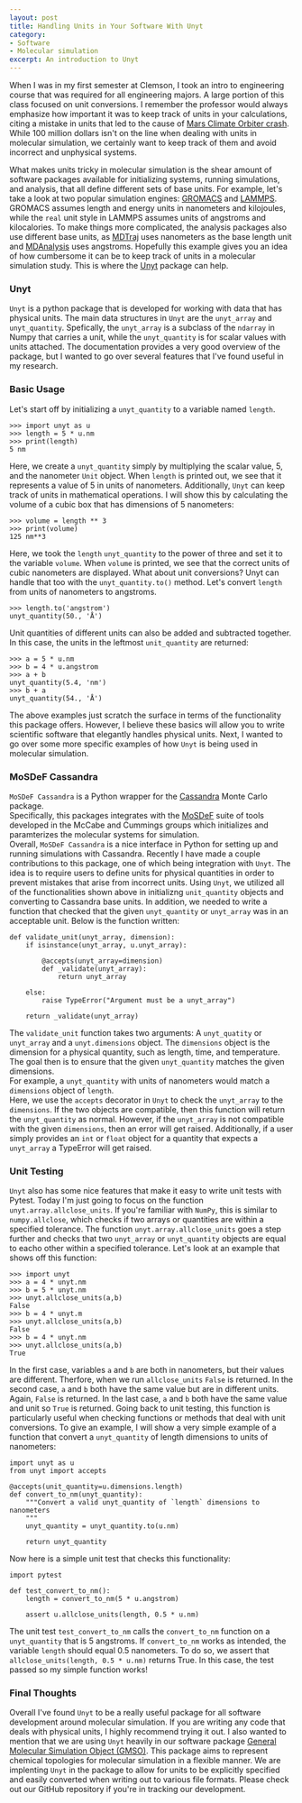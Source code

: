 ```yaml
---
layout: post
title: Handling Units in Your Software With Unyt
category:
- Software
- Molecular simulation
excerpt: An introduction to Unyt
---
```


When I was in my first semester at Clemson, I took an intro to engineering course that was
required for all engineering majors.  A large portion of this class focused on unit
conversions.  I remember the professor would always emphasize how important it was to keep
track of units in your calculations, citing a mistake in units that led to the cause of [Mars
Climate Orbiter crash](https://mars.nasa.gov/msp98/orbiter/).  While 100 million dollars
isn't on the line when dealing with units in molecular simulation, we certainly want to keep
track of them and avoid incorrect and unphysical systems.  

What makes units tricky in
molecular simulation is the shear amount of software packages available for initializing
systems, running simulations, and analysis, that all define different sets of base units. For
example, let's take a look at two popular simulation engines:
[GROMACS](http://www.gromacs.org) and [LAMMPS](https://lammps.sandia.gov).  GROMACS assumes
length and energy units in nanometers and kilojoules, while the `real` unit style in LAMMPS
assumes units of angstroms and kilocalories.  To make things more complicated, the analysis
packages also use different base units, as [MDTraj](http://mdtraj.org/1.9.3/) uses nanometers
as the base length unit and [MDAnalysis](https://www.mdanalysis.org/docs/index.html) uses
angstroms.  Hopefully this example gives you an idea of how cumbersome it can be to keep
track of units in a molecular simulation study.  This is where the
[Unyt](https://unyt.readthedocs.io/en/stable/) package can help.

### Unyt

`Unyt` is a python package that is developed for working with data that has physical units.
The main data structures in `Unyt` are the `unyt_array` and `unyt_quantity`.  Spefically, the
`unyt_array` is a subclass of the `ndarray` in Numpy that carries a unit, while the
`unyt_quantity` is for scalar values with units attached.  The documentation provides a very
good overview of the package, but I wanted to go over several features that I've found
useful in my research.

### Basic Usage

Let's start off by initializing a `unyt_quantity` to a variable named `length`.

```
>>> import unyt as u
>>> length = 5 * u.nm
>>> print(length)
5 nm
```

Here, we create a `unyt_quantity` simply by multiplying the scalar value, 5, and the
nanometer `Unit` object.  When `length` is printed out, we see that it represents a value of
5 in units of nanometers.  Additionally, `Unyt` can keep track of units in mathematical
operations.  I will show this by calculating the volume of a cubic box that has dimensions of
5 nanometers:

```
>>> volume = length ** 3
>>> print(volume)
125 nm**3
```

Here, we took the `length` `unyt_quantity` to the power of three and set it to the variable
`volume`.  When `volume` is printed, we see that the correct units of cubic nanometers are
displayed.  What about unit conversions?  Unyt can handle that too with the
`unyt_quantity.to()` method.  Let's convert `length` from units of nanometers to angstroms.

```
>>> length.to('angstrom')
unyt_quantity(50., 'Å')
```

Unit quantities of different units can also be added and subtracted together.  In this case,
the units in the leftmost `unit_quantity` are returned:

```
>>> a = 5 * u.nm
>>> b = 4 * u.angstrom
>>> a + b
unyt_quantity(5.4, 'nm')
>>> b + a
unyt_quantity(54., 'Å')
```

The above examples just scratch the surface in terms of the functionality this package
offers.  However, I believe these basics will allow you to write scientific software that
elegantly handles physical units.  Next, I wanted to go over some more specific examples of
how `Unyt` is being used in molecular simulation.

### MoSDeF Cassandra
`MoSDeF Cassandra` is a Python wrapper for the [Cassandra](https://cassandra.nd.edu) Monte Carlo package.  
Specifically, this packages integrates with the [MoSDeF](https://mosdef.org) suite of tools developed in the McCabe and Cummings groups which initializes and paramterizes the molecular systems for simulation.  
Overall, `MoSDeF Cassandra` is a nice interface in Python for setting up and running
simulations with Cassandra.  Recently I have made a couple contributions to this package, one
of which being integration with `Unyt`.  The idea is to require users to define units for
physical quantities in order to prevent mistakes that arise from incorrect units.  Using
`Unyt`, we utilized all of the functionalities shown above in initializng `unit_quantity` objects
and converting to Cassandra base units.  In addition, we needed to write a function that
checked that the given `unyt_quantity` or `unyt_array` was in an acceptable unit.  Below is
the function written:

```
def validate_unit(unyt_array, dimension):
    if isinstance(unyt_array, u.unyt_array):

        @accepts(unyt_array=dimension)
        def _validate(unyt_array):
            return unyt_array

    else:
        raise TypeError("Argument must be a unyt_array")

    return _validate(unyt_array)
```

The `validate_unit` function takes two arguments: A `unyt_quatity` or `unyt_array` and a
`unyt.dimensions` object.  The `dimensions` object is the dimension for a physical quantity,
such as length, time, and temperature.  The goal then is to ensure that the given `unyt_quantity` matches the given dimensions.  
For example, a `unyt_quantity` with units of nanometers would match a `dimensions` object of `length`.  
Here, we use the `accepts` decorator in `Unyt` to check the `unyt_array` to the `dimensions`.  If the two objects are compatible, then this function will return the `unyt_quantity` as normal.  However, if the `unyt_array` is not compatible with the given `dimensions`, then an error will get raised.  Additionally, if a user simply provides an `int` or `float` object for a quantity that expects a `unyt_array` a TypeError will get raised.

### Unit Testing
`Unyt` also has some nice features that make it easy to write unit tests with Pytest.  Today I'm just
going to focus on the function `unyt.array.allclose_units`.  If you're familiar with `NumPy`, this is
similar to `numpy.allclose`, which checks if two arrays or quantities are within a specified tolerance.
The function `unyt.array.allclose_units` goes a step further and checks that two `unyt_array` or
`unyt_quantity` objects are equal to eacho other within a specified tolerance.  Let's look at an example
that shows off this function:

```
>>> import unyt
>>> a = 4 * unyt.nm
>>> b = 5 * unyt.nm
>>> unyt.allclose_units(a,b)
False
>>> b = 4 * unyt.m
>>> unyt.allclose_units(a,b)
False
>>> b = 4 * unyt.nm
>>> unyt.allclose_units(a,b)
True
```

In the first case, variables `a` and `b` are both in nanometers, but their values are different.
Therfore, when we run `allclose_units` `False` is returned.  In the second case, `a` and `b` both have
the same value but are in different units.  Again, `False` is returned.  In the last case, `a` and `b`
both have the same value and unit so `True` is returned.  Going back to unit testing, this function is
particularly useful when checking functions or methods that deal with unit conversions.  To give an
example, I will show a very simple example of a function that convert a `unyt_quantity` of length
dimensions to units of nanometers:

```
import unyt as u
from unyt import accepts

@accepts(unit_quantity=u.dimensions.length)
def convert_to_nm(unyt_quantity):
    """Convert a valid unyt_quantity of `length` dimensions to nanometers
    """
    unyt_quantity = unyt_quantity.to(u.nm)

    return unyt_quantity
```

Now here is a simple unit test that checks this functionality:

```
import pytest

def test_convert_to_nm():
    length = convert_to_nm(5 * u.angstrom)

    assert u.allclose_units(length, 0.5 * u.nm)
```

The unit test `test_convert_to_nm` calls the `convert_to_nm` function on a `unyt_quantity` that is 5
angstroms.  If `convert_to_nm` works as intended, the variable `length` should equal 0.5
nanometers.  To do so, we assert that `allclose_units(length, 0.5 * u.nm)` returns True.   In this
case, the test passed so my simple function works!

### Final Thoughts
Overall I've found `Unyt` to be a really useful package for all software development around
molecular simulation.  If you are writing any code that deals with physical units, I
highly recommend trying it out.  I also wanted to mention that we are using `Unyt` heavily in our
software package [General Molecular Simulation Object (GMSO)](https://github.com/mosdef-hub/gmso).
This package aims to represent chemical topologies for molecular simulation in a flexible manner.
We are implenting `Unyt` in the package to allow for units to be explicitly specified and easily
converted when writing out to various file formats.  Please check out our GitHub repository if you're in tracking our development.
